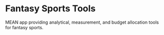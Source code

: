 Fantasy Sports Tools
===

MEAN app providing analytical, measurement, and budget allocation tools for fantasy sports.
